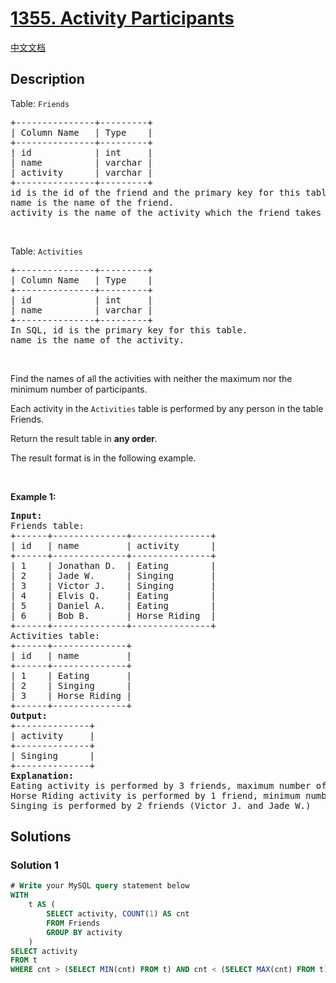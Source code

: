 # [1355. Activity Participants](https://leetcode.com/problems/activity-participants)

[中文文档](./solution/1300-1399/1355.Activity%20Participants/README.md)

<!-- tags:Database -->

## Description

<p>Table: <code>Friends</code></p>

<pre>
+---------------+---------+
| Column Name   | Type    |
+---------------+---------+
| id            | int     |
| name          | varchar |
| activity      | varchar |
+---------------+---------+
id is the id of the friend and the primary key for this table in SQL.
name is the name of the friend.
activity is the name of the activity which the friend takes part in.
</pre>

<p>&nbsp;</p>

<p>Table: <code>Activities</code></p>

<pre>
+---------------+---------+
| Column Name   | Type    |
+---------------+---------+
| id            | int     |
| name          | varchar |
+---------------+---------+
In SQL, id is the primary key for this table.
name is the name of the activity.
</pre>

<p>&nbsp;</p>

<p>Find the names of all the activities with neither the maximum nor the minimum number of participants.</p>

<p>Each activity in the <code>Activities</code> table is performed by any person in the table Friends.</p>

<p>Return the result table in <strong>any order</strong>.</p>

<p>The&nbsp;result format is in the following example.</p>

<p>&nbsp;</p>
<p><strong class="example">Example 1:</strong></p>

<pre>
<strong>Input:</strong> 
Friends table:
+------+--------------+---------------+
| id   | name         | activity      |
+------+--------------+---------------+
| 1    | Jonathan D.  | Eating        |
| 2    | Jade W.      | Singing       |
| 3    | Victor J.    | Singing       |
| 4    | Elvis Q.     | Eating        |
| 5    | Daniel A.    | Eating        |
| 6    | Bob B.       | Horse Riding  |
+------+--------------+---------------+
Activities table:
+------+--------------+
| id   | name         |
+------+--------------+
| 1    | Eating       |
| 2    | Singing      |
| 3    | Horse Riding |
+------+--------------+
<strong>Output:</strong> 
+--------------+
| activity     |
+--------------+
| Singing      |
+--------------+
<strong>Explanation:</strong> 
Eating activity is performed by 3 friends, maximum number of participants, (Jonathan D. , Elvis Q. and Daniel A.)
Horse Riding activity is performed by 1 friend, minimum number of participants, (Bob B.)
Singing is performed by 2 friends (Victor J. and Jade W.)
</pre>

## Solutions

### Solution 1

<!-- tabs:start -->

```sql
# Write your MySQL query statement below
WITH
    t AS (
        SELECT activity, COUNT(1) AS cnt
        FROM Friends
        GROUP BY activity
    )
SELECT activity
FROM t
WHERE cnt > (SELECT MIN(cnt) FROM t) AND cnt < (SELECT MAX(cnt) FROM t);
```

<!-- tabs:end -->

<!-- end -->
